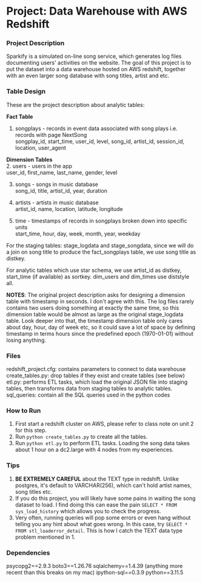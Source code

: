 # Project: Data Warehouse with AWS Redshift

### Project Description
Sparkify is a simulated on-line song service, which generates log files documenting users' activities on the website. The goal of this project is to put the dataset into a data warehouse hosted on AWS redshift, together with an even larger song database with song titles, artist and etc.

### Table Design

These are the project description about analytic tables:  

**Fact Table**   
1. songplays - records in event data associated with song plays i.e. records with page NextSong   
songplay_id, start_time, user_id, level, song_id, artist_id, session_id, location, user_agent

**Dimension Tables**   
2. users - users in the app   
user_id, first_name, last_name, gender, level   

3. songs - songs in music database   
song_id, title, artist_id, year, duration   

4. artists - artists in music database   
artist_id, name, location, latitude, longitude    

5. time - timestamps of records in songplays broken down into specific units    
start_time, hour, day, week, month, year, weekday

For the staging tables: stage_logdata and stage_songdata, since we will do a join on song title to produce the fact_songplays table, we use song title as distkey.

For analytic tables which use star schema, we use artist_id as distkey, start_time (if available) as sortkey.  dim_users and dim_times use diststyle all.
 
**NOTES**: The original project description asks for designing a dimension table with timestamp in seconds. I don't agree with this. The log files rarely contains two users doing something at exactly the same time, so this dimension table would be almost as large as the original stage_logdata table. Look deeper into that, the timestamp dimension table only cares about day, hour, day of week etc, so it could save a lot of space by defining timestamp in terms hours since the predefined epoch (1970-01-01) without losing anything.  

### Files
redshift_project.cfg: contains parameters to connect to data warehouse
create_tables.py: drop tables if they exist and create tables (see below)
etl.py: performs ETL tasks, which load the original JSON file into staging tables, then transforms data from staging tables to analytic tables.
sql_queries: contain all the SQL queries used in the python codes

### How to Run
1. First start a redshift cluster on AWS, please refer to class note on unit 2 for this step.
2. Run `python create_tables.py` to create all the tables.
3. Run `python etl.py` to perform ETL tasks. Loading the song data takes about 1 hour on a dc2.large with 4 nodes from my experiences.

### Tips
1. **BE EXTREMELY CAREFUL** about the TEXT type in redshift. Unlike postgres, it's default to VARCHAR(256), which can't hold artist names, song titles etc.
2. If you do this project, you will likely have some pains in waiting the song dataset to load. I find doing this can ease the pain `SELECT * FROM sys_load_history` which allows you to check the progress.
3. Very often, running queries will pop some errors or even hang without telling you any hint about what goes wrong. In this case, try `SELECT *
FROM stl_loaderror_detail`. This is how I catch the TEXT data type problem mentioned in 1.

### Dependencies
psycopg2==2.9.3
boto3==1.26.76
sqlalchemy==1.4.39  (anything more recent than this breaks on my mac)
ipython-sql==0.3.9
python==3.11.5
